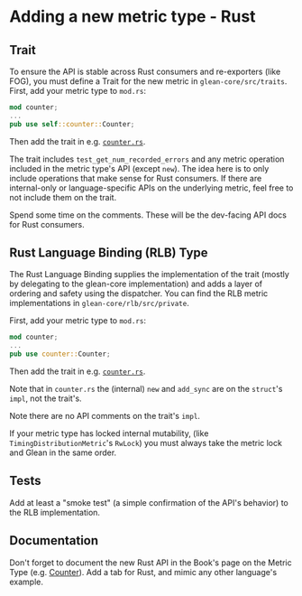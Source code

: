 # Adding a new metric type - Rust

## Trait

To ensure the API is stable across Rust consumers and re-exporters (like FOG),
you must define a Trait for the new metric in `glean-core/src/traits`.
First, add your metric type to `mod.rs`:

```rust
mod counter;
...
pub use self::counter::Counter;
```

Then add the trait in e.g.
[`counter.rs`](https://github.com/mozilla/glean/blob/HEAD/glean-core/src/traits/counter.rs).

The trait includes `test_get_num_recorded_errors`
and any metric operation included in the metric type's API
(except `new`).
The idea here is to only include operations that make sense for Rust consumers.
If there are internal-only or language-specific APIs on the underlying metric,
feel free to not include them on the trait.

Spend some time on the comments.
These will be the dev-facing API docs for Rust consumers.

## Rust Language Binding (RLB) Type

The Rust Language Binding supplies the implementation of the trait
(mostly by delegating to the glean-core implementation)
and adds a layer of ordering and safety using the dispatcher.
You can find the RLB metric implementations in
`glean-core/rlb/src/private`.

First, add your metric type to `mod.rs`:

```rust
mod counter;
...
pub use counter::Counter;
```

Then add the trait in e.g.
[`counter.rs`](https://github.com/mozilla/glean/blob/HEAD/glean-core/rlb/src/private/counter.rs).

Note that in `counter.rs` the (internal) `new` and `add_sync` are on the `struct`'s `impl`, not the trait's.

Note there are no API comments on the trait's `impl`.

If your metric type has locked internal mutability,
(like `TimingDistributionMetric`'s `RwLock`)
you must always take the metric lock and Glean in the same order.

## Tests

Add at least a "smoke test" (a simple confirmation of the API's behavior)
to the RLB implementation.

## Documentation

Don't forget to document the new Rust API in the Book's page on the Metric Type
(e.g. [Counter](../../../book/user/metrics/counter.html)).
Add a tab for Rust, and mimic any other language's example.
